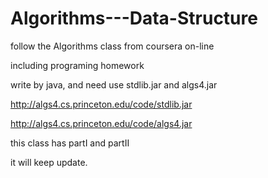 Algorithms---Data-Structure
===========================
follow the Algorithms class from coursera on-line

including programing homework 

write by java, and need use stdlib.jar and algs4.jar

http://algs4.cs.princeton.edu/code/stdlib.jar

http://algs4.cs.princeton.edu/code/algs4.jar

this class has partI and partII

it will keep update.

